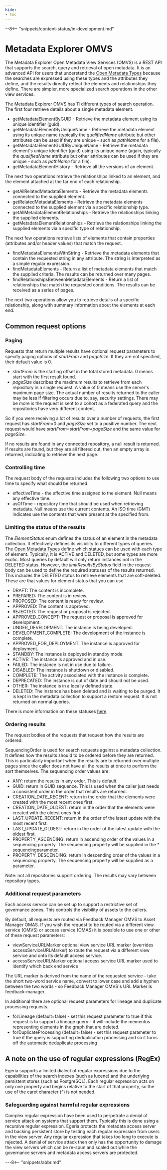 ```yaml
---
hide:
- toc
---
```


<!-- SPDX-License-Identifier: CC-BY-4.0 -->
<!-- Copyright Contributors to the Egeria project. -->

--8<-- "snippets/content-status/in-development.md"

# Metadata Explorer OMVS

The Metadata Explorer Open Metadata View Services (OMVS) is a REST API that supports the search, query and retrieval of open metadata.  It is an advanced API for users that understand the [Open Metadata Types](/types) because the searches are expressed using these types and the attributes they define, and the results directly reflect the elements and relationships they define.  There are simpler, more specialized search operations in the other view services.

The Metadata Explorer OMVS has 11 different types of search operation.  The first four retrieve details about a single metadata element.

* getMetadataElementByGUID - Retrieve the metadata element using its unique identifier (guid).
* getMetadataElementByUniqueName - Retrieve the metadata element using its unique name (typically the *qualifiedName* attribute but other attributes can be used if they are unique - such as *pathName* for a file).
* getMetadataElementGUIDByUniqueName - Retrieve the metadata element's unique identifier (guid) using its unique name (again, typically the *qualifiedName* attribute but other attributes can be used if they are unique - such as *pathName* for a file).
* getMetadataElementHistory - Retrieve all the versions of an element.

The next two operations retrieve the relationships linked to an element, and the element attached at the far end of each relationship.

* getAllRelatedMetadataElements - Retrieve the metadata elements connected to the supplied element.
* getRelatedMetadataElements - Retrieve the metadata elements connected to the supplied element via a specific relationship type.
* getAllMetadataElementRelationships - Retrieve the relationships linking the supplied elements.
* getMetadataElementRelationships - Retrieve the relationships linking the supplied elements via a specific type of relationship.

The next few operations retrieve lists of elements that contain properties (attributes and/or header values) that match the request.

* findMetadataElementsWithString - Retrieve the metadata elements that contain the requested string in any attribute.  The string is interpreted as a simple regular expression.
* findMetadataElements - Return a list of metadata elements that match the supplied criteria.  The results can be returned over many pages.
* findRelationshipsBetweenMetadataElements - Return a list of relationships that match the requested conditions.  The results can be received as a series of pages.

The next two operations allow you to retrieve details of a specific relationship, along with summary information about the elements at each end.

## Common request options

### Paging

Requests that return multiple results have optional request parameters to specify paging options of *startFrom* and *pageSize*.  If they are not specified, their default value is 0.

* *startFrom* is the starting offset in the total stored metadata.  0 means start with the first result found.
* *pageSize* describes the maximum results to retrieve from each repository in a single request.  A value of 0 means use the server's maximum page size.  The actual number of results returned to the caller may be less if filtering occurs due to, say, security settings.  There may be more is the request is sent to a cohort as a federated query and the repositories have very different content.

So if you were receiving a lot of results over a number of requests, the first request has *startFrom=0* and *pageSize* set to a positive number.  The next request would have *startFrom=startFrom+pageSize* and the same value for *pageSize*.

If no results are found in any connected repository, a null result is returned.  If results are found, but they are all filtered out, then an empty array is returned, indicating to retrieve the next page.

### Controlling time

The request body of the requests includes the following two options to use time to specify what should be returned.

* effectiveTime - the effective time assigned to the element.  Null means any effective time.
* asOfTime - repository time that should be used when retrieving metadata.  Null means use the current contents.  An ISO time (GMT) indicates use the contents that were present at the specified from.

### Limiting the status of the results

The *ElementStatus* enum defines the status of an element in the metadata collection.  It effectively defines its visibility to different types of queries.  The [Open Metadata Types](/types) define which statues can be used with each type of element. Typically, it is ACTIVE and DELETED, but some types are more exotic. Most queries by default will only return instances not in the DELETED status. However, the *limitResultsByStatus* field in the request body can be used to define the required statuses of the results returned.  This includes the DELETED status to retrieve elements that are soft-deleted.  These are that values for element status that you can use.

* DRAFT: The content is incomplete.
* PREPARED: The content is in review.
* PROPOSED: The content is ready for review.
* APPROVED: The content is approved.
* REJECTED: The request or proposal is rejected.
* APPROVED_CONCEPT: The request or proposal is approved for development.
* UNDER_DEVELOPMENT: The instance is being developed.
* DEVELOPMENT_COMPLETE: The development of the instance is complete.
* APPROVED_FOR_DEPLOYMENT: The instance is approved for deployment.
* STANDBY: The instance is deployed in standby mode.
* ACTIVE: The instance is approved and in use.
* FAILED: The instance is not in use due to failure.
* DISABLED: The instance is shutdown or disabled.
* COMPLETE: The activity associated with the instance is complete.
* DEPRECATED: The instance is out of date and should not be used.
* OTHER: The instance is in a locally defined state.
* DELETED: The instance has been deleted and is waiting to be purged.  It is kept in the metadata collection to support a restore request.  It is not returned on normal queries.

There is more information on these statuses [here](/concepts/instanc-status).

### Ordering results

The request bodies of the requests that request how the results are ordered.  

SequencingOrder is used for search requests against a metadata collection.  It defines how the results should to be ordered before they are returned.  This is particularly important when the results are to returned over multiple pages since the caller does not have all the results at once to perform the sort themselves.  The sequencing order values are:

* ANY: return the results in any order.  This is default.
* GUID: return in GUID sequence.  This is used when the caller just needs a consistent order in the order that results are returned.
* CREATION_DATE_RECENT: return in the order that the elements were created with the most recent ones first.
* CREATION_DATE_OLDEST: return in the order that the elements were created with the oldest ones first.
* LAST_UPDATE_RECENT: return in the order of the latest update with the most recent first.
* LAST_UPDATE_OLDEST: return in the order of the latest update with the oldest first.
* PROPERTY_ASCENDING: return in ascending order of the values in a sequencing property.  The sequencing property will be supplied in the * sequencingparameter.
* PROPERTY_DESCENDING: return in descending order of the values in a sequencing property.  The sequencing property will be supplied as a parameter.

Note: not all repositories support ordering.  The results may vary between repository types.

### Additional request parameters

Each access service can be set up to support a restrictive set of governance zones.  This controls the visibility of assets to the callers.

By default, all requests are routed via Feedback Manager OMVS to Asset Manager OMAS.  If you wish the request to be routed via a different view service (OMVS) or access service (OMAS) it is possible to use one or other of these request parameters:

* viewServiceURLMarker optional view service URL marker (overrides accessServiceURLMarker) to route the request via a different view service and onto its default access service.
* accessServiceURLMarker optional access service URL marker used to identify which back end service

The URL marker is derived from the name of the requested service - take the short two-word service name, convert to lower case and add a hyphen between the two words - so Feedback Manager OMVS's URL Marker is feedback-manager.

In additional there are optional request parameters for lineage and duplicate processing requests.

* forLineage (default=false) - set this request parameter to true if this request is to support a lineage query - it will include the mementos representing elements in the graph that are deleted.
* forDuplicateProcessing (default=false) - set this request parameter to true if the query is supporting deduplication processing and so it turns off the automatic deduplicate processing

## A note on the use of regular expressions (RegEx)

Egeria supports a limited dialect of regular expressions due to the capabilities of the search indexes (such as lucene) and the underlying persistent stores (such as PostgreSQL).  Each regular expression acts on only one property and begins relative to the start of that property, so the use of the caret character (^) is not needed.

### Safeguarding against harmful regular expressions

Complex regular expression have been used to perpetrate a denial of service attack on systems that support them.  Typically this is done using a recursive regular expression.  Egeria protects the metadata access server and backing persistent store by testing each regular expression from users in the view server.  Any regular expression that takes too long to execute is rejected.  A denial of service attack then only has the opportunity to damage the view servers which can be re-spun and scaled out while the governance servers and metadata access servers are protected.



---8<-- "snippets/abbr.md"






